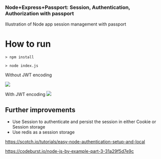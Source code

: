 ### Node+Express+Passport: Session, Authentication, Authorization with passport

Illustration of Node app session management with passport

# How to run

`> npm install`

`> node index.js`

Without JWT encoding

<img src="https://github.com/manju16832003/node-express-session-passport/blob/master/postman.png?raw=true"/>

With JWT encoding
<img src="https://github.com/manju16832003/node-express-session-passport/blob/master/postman-jwt.png?raw=true"/>

## Further improvements

- Use Session to authenticate and persist the session in either Cookie or Session storage
- Use redis as a session storage

https://scotch.io/tutorials/easy-node-authentication-setup-and-local

https://codeburst.io/node-js-by-example-part-3-31a29f5d7e9c
